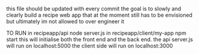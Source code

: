 this file should be updated with every commit
the goal is to slowly and clearly build a recipe web app that at the moment still has to be envisioned but ultimately im not allowed to over engineer it

TO RUN
in recipeapp/api
node server.js
in recipeapp/client/my-app
npm start
this will initialise both the front end and the back end.
the api server.js will run on localhost:5000
the client side will run on localhost:3000
